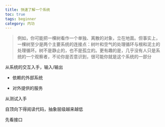 ```yaml
---
title: 快速了解一个系统
toc: true
tags: beginner
category: 内功
---
```



>例如，你可能把一棵树看作一个单独、离散的对象，立在地面。但事实上，一棵树至少是两个主要系统的连接点：树叶和空气的处理循环与根和泥土的处理循环。树不是静止的，也不是孤立的。更有趣的是，几乎没有人只是系统的一个观察者，不论你是否意识到，很可能你就是这个系统的一部分

从系统的交互入手，输入/输出

- 依赖的外部系统

- 对外提供的服务

从测试入手

自顶向下得阅读代码，抽象层级越来越低

先看接口